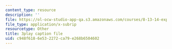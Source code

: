 ```yaml
---
content_type: resource
description: ''
file: https://ol-ocw-studio-app-qa.s3.amazonaws.com/courses/8-13-14-experimental-physics-i-ii-junior-lab-fall-2016-spring-2017/c948f6186e532272ca79e268b6504602_N1PimixqqXQ.srt
file_type: application/x-subrip
resourcetype: Other
title: 3play caption file
uid: c948f618-6e53-2272-ca79-e268b6504602
---
```

